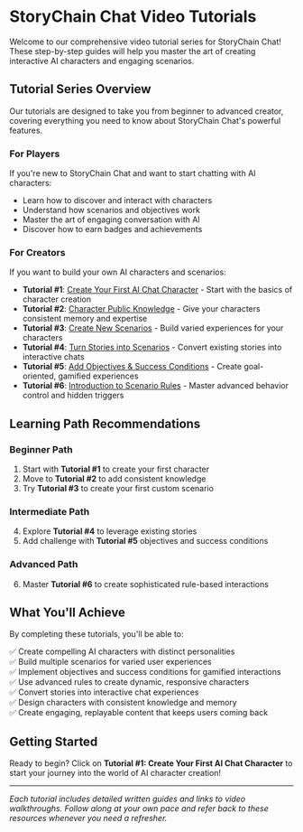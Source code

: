 # StoryChain Chat Video Tutorials

Welcome to our comprehensive video tutorial series for StoryChain Chat! These step-by-step guides will help you master the art of creating interactive AI characters and engaging scenarios.

## Tutorial Series Overview

Our tutorials are designed to take you from beginner to advanced creator, covering everything you need to know about StoryChain Chat's powerful features.

### For Players

If you're new to StoryChain Chat and want to start chatting with AI characters:

- Learn how to discover and interact with characters
- Understand how scenarios and objectives work
- Master the art of engaging conversation with AI
- Discover how to earn badges and achievements

### For Creators

If you want to build your own AI characters and scenarios:

- **Tutorial #1**: [Create Your First AI Chat Character](create-your-character.md) - Start with the basics of character creation
- **Tutorial #2**: [Character Public Knowledge](character-public-knowledge.md) - Give your characters consistent memory and expertise
- **Tutorial #3**: [Create New Scenarios](create-new-scenarios.md) - Build varied experiences for your characters
- **Tutorial #4**: [Turn Stories into Scenarios](turn-stories-into-scenarios.md) - Convert existing stories into interactive chats
- **Tutorial #5**: [Add Objectives & Success Conditions](add-objectives-and-success-conditions.md) - Create goal-oriented, gamified experiences
- **Tutorial #6**: [Introduction to Scenario Rules](introduction-to-scenario-rules.md) - Master advanced behavior control and hidden triggers

## Learning Path Recommendations

### Beginner Path
1. Start with **Tutorial #1** to create your first character
2. Move to **Tutorial #2** to add consistent knowledge
3. Try **Tutorial #3** to create your first custom scenario

### Intermediate Path
4. Explore **Tutorial #4** to leverage existing stories
5. Add challenge with **Tutorial #5** objectives and success conditions

### Advanced Path
6. Master **Tutorial #6** to create sophisticated rule-based interactions

## What You'll Achieve

By completing these tutorials, you'll be able to:

✅ Create compelling AI characters with distinct personalities  
✅ Build multiple scenarios for varied user experiences  
✅ Implement objectives and success conditions for gamified interactions  
✅ Use advanced rules to create dynamic, responsive characters  
✅ Convert stories into interactive chat experiences  
✅ Design characters with consistent knowledge and memory  
✅ Create engaging, replayable content that keeps users coming back  

## Getting Started

Ready to begin? Click on **Tutorial #1: Create Your First AI Chat Character** to start your journey into the world of AI character creation!

---

*Each tutorial includes detailed written guides and links to video walkthroughs. Follow along at your own pace and refer back to these resources whenever you need a refresher.*